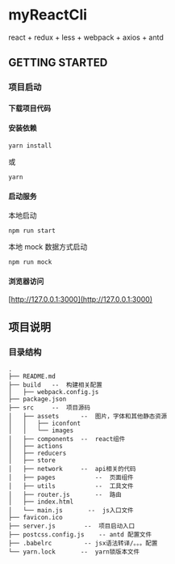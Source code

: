# myReactCli
react + redux + less + webpack + axios + antd


## GETTING STARTED

### 项目启动

#### 下载项目代码

#### 安装依赖

```yarn install```

或

```yarn```

#### 启动服务

本地启动

```npm run start```

本地 mock 数据方式启动

```npm run mock```

#### 浏览器访问

[http://127.0.0.1:3000](http://127.0.0.1:3000)


## 项目说明

### 目录结构
```
.
├── README.md
├── build   --  构建相关配置
│   ├── webpack.config.js
├── package.json 
├── src     --  项目源码
│   ├── assets      --  图片，字体和其他静态资源
│   │   ├── iconfont 
│   │   └── images
│   ├── components  --  react组件
│   ├── actions 
│   ├── reducers 
│   ├── store 
│   ├── network     --  api相关的代码
│   ├── pages           --  页面组件
│   ├── utils           --  工具文件
│   ├── router.js       --  路由
│   ├── index.html
│   └── main.js       --  js入口文件
├── favicon.ico       
├── server.js        --  项目启动入口
├── postcss.config.js    -- antd 配置文件
├── .babelrc         -- jsx语法转译/。。。配置
└── yarn.lock       --  yarn锁版本文件

```